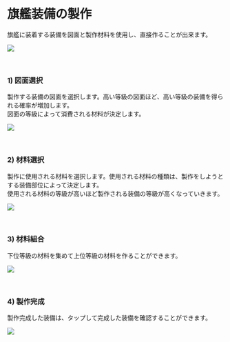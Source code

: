 ﻿# 旗艦装備の製作

旗艦に装着する装備を図面と製作材料を使用し、直接作ることが出来ます。

![](http://astrokings.s3.amazonaws.com/html/img/help/203_01slot.jpg)

<br>

### 1) 図面選択

製作する装備の図面を選択します。高い等級の図面ほど、高い等級の装備を得られる確率が増加します。<br>図面の等級によって消費される材料が決定します。

![](http://astrokings.s3.amazonaws.com/html/img/help/203_02blueprint.jpg)

<br>

### 2) 材料選択

製作に使用される材料を選択します。使用される材料の種類は、製作をしようとする装備部位によって決定します。<br>使用される材料の等級が高いほど製作される装備の等級が高くなっていきます。

![](http://astrokings.s3.amazonaws.com/html/img/help/203_03material.jpg)

<br>

### 3) 材料組合

下位等級の材料を集めて上位等級の材料を作ることができます。

![](http://astrokings.s3.amazonaws.com/html/img/help/203_04combine.jpg)

<br>

### 4) 製作完成

製作完成した装備は、タップして完成した装備を確認することができます。

![](http://astrokings.s3.amazonaws.com/html/img/help/203_05result.jpg)
